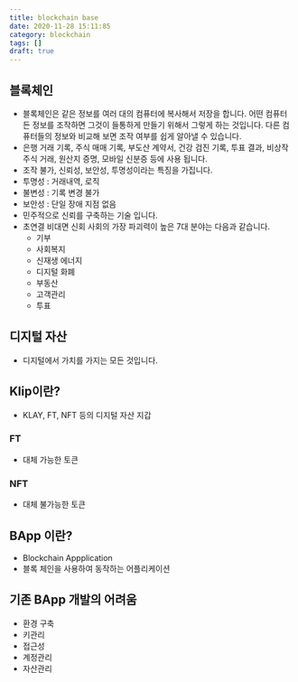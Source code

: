 ```yaml
---
title: blockchain base
date: 2020-11-28 15:11:85
category: blockchain
tags: []
draft: true
---
```


## 블록체인

- 블록체인은 같은 정보를 여러 대의 컴퓨터에 복사해서 저장을 합니다. 어떤 컴퓨터든 정보를 조작하면 그것이 들통하게 만들기 위해서 그렇게 하는 것입니다. 다른 컴퓨터들의 정보와 비교해 보면 조작 여부를 쉽게 알아낼 수 있습니다.
- 은행 거래 기록, 주식 매매 기록, 부도산 계약서, 건강 검진 기록, 투표 결과, 비상작 주식 거래, 원산지 증명, 모바일 신분증 등에 사용 됩니다.
- 조작 불가, 신뢰성, 보안성, 투명성이라는 특징을 가집니다.
- 투명성 : 거래내역, 로직
- 불변성 : 기록 변경 불가
- 보안성 : 단일 장애 지점 없음
- 민주적으로 신뢰를 구축하는 기술 입니다.
- 초연결 비대면 신회 사회의 가장 파괴력이 높은 7대 분야는 다음과 같습니다.
  - 기부
  - 사회복지
  - 신재생 에너지
  - 디지털 화폐
  - 부동산
  - 고객관리
  - 투표

## 디지털 자산

- 디지털에서 가치를 가지는 모든 것입니다.

## Klip이란?

- KLAY, FT, NFT 등의 디지털 자산 지갑

### FT

- 대체 가능한 토큰

### NFT

- 대체 불가능한 토큰

## BApp 이란?

- Blockchain Appplication
- 블록 체인을 사용하여 동작하는 어플리케이션

## 기존 BApp 개발의 어려움

- 환경 구축
- 키관리
- 접근성
- 계정관리
- 자산관리
